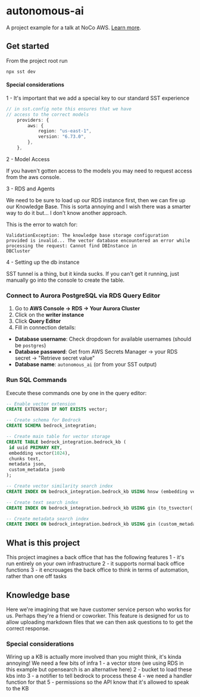 # autonomous-ai

A project example for a talk at NoCo AWS. [Learn more](https://sst.dev/).

## Get started

From the project root run

`npx sst dev`

#### Special considerations

1 - It's important that we add a special key to our standard SST experience

```ts
// in sst.config note this ensures that we have
// access to the correct models
    providers: {
        aws: {
            region: "us-east-1",
            version: "6.73.0",
        },
    },
```

2 - Model Access

If you haven't gotten access to the models you may need to request access from the aws console.

3 - RDS and Agents

We need to be sure to load up our RDS instance first, then we can fire up our Knowledge Base. This is sorta annoying and I wish there was a smarter way to do it but... I don't know another approach.

This is the error to watch for:

```
ValidationException: The knowledge base storage configuration
provided is invalid... The vector database encountered an error while processing the request: Cannot find DBInstance in
DBCluster
```

4 - Setting up the db instance

SST tunnel is a thing, but it kinda sucks. If you can't get it running, just manually go into the console to create the table.

### Connect to Aurora PostgreSQL via RDS Query Editor

1. Go to **AWS Console → RDS → Your Aurora Cluster**
2. Click on the **writer instance**
3. Click **Query Editor**
4. Fill in connection details:

- **Database username**: Check dropdown for available usernames (should be `postgres`)
- **Database password**: Get from AWS Secrets Manager → your RDS secret → "Retrieve secret value"
- **Database name**: `autonomous_ai` (or from your SST output)

### Run SQL Commands

Execute these commands one by one in the query editor:

```sql
-- Enable vector extension
CREATE EXTENSION IF NOT EXISTS vector;

-- Create schema for Bedrock
CREATE SCHEMA bedrock_integration;

-- Create main table for vector storage
CREATE TABLE bedrock_integration.bedrock_kb (
 id uuid PRIMARY KEY,
 embedding vector(1024),
 chunks text,
 metadata json,
 custom_metadata jsonb
);

-- Create vector similarity search index
CREATE INDEX ON bedrock_integration.bedrock_kb USING hnsw (embedding vector_cosine_ops) WITH (ef_construction=256);

-- Create text search index
CREATE INDEX ON bedrock_integration.bedrock_kb USING gin (to_tsvector('simple', chunks));

-- Create metadata search index
CREATE INDEX ON bedrock_integration.bedrock_kb USING gin (custom_metadata);
```

## What is this project

This project imagines a back office that has the following features
1 - it's run entirely on your own infrastructure
2 - it supports normal back office functions
3 - it encrouages the back office to think in terms of automation, rather than one off tasks

## Knowledge base

Here we're imagining that we have customer service person who works for us. Perhaps they're a friend or coworker. This feature is designed for us to allow uploading markdown files that we can then ask questions to to get the correct response.

### Special considerations

Wiring up a KB is actually more involved than you might think, it's kinda annoying! We need a few bits of infra
1 - a vector store (we using RDS in this example but opensearch is an alternative here)
2 - bucket to load these kbs into
3 - a notifier to tell bedrock to process these
4 - we need a handler function for that
5 - permissions so the API know that it's allowed to speak to the KB
